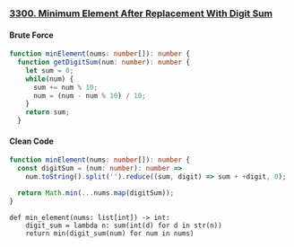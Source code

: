 ### [3300. Minimum Element After Replacement With Digit Sum](https://leetcode.com/problems/minimum-element-after-replacement-with-digit-sum/)
#### Brute Force
```Typescript
function minElement(nums: number[]): number {
  function getDigitSum(num: number): number {
    let sum = 0;
    while(num) {
      sum += num % 10;
      num = (num - num % 10) / 10;
    }
    return sum;
  }
```
#### Clean Code
```Typescript
function minElement(nums: number[]): number {
  const digitSum = (num: number): number =>
    num.toString().split('').reduce((sum, digit) => sum + +digit, 0);

  return Math.min(...nums.map(digitSum));
}
```
```Python3
def min_element(nums: list[int]) -> int:
    digit_sum = lambda n: sum(int(d) for d in str(n))
    return min(digit_sum(num) for num in nums)

```
